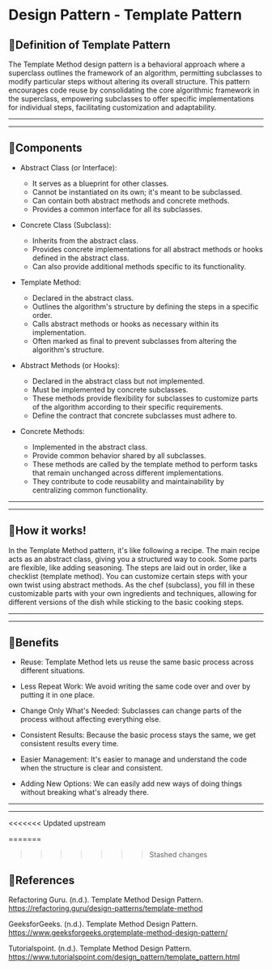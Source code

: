 # Design Pattern - Template Pattern

## 🌟Definition of Template Pattern

The Template Method design pattern is a behavioral approach where a superclass outlines the framework of an algorithm, permitting subclasses to modify particular steps without altering its overall structure. This pattern encourages code reuse by consolidating the core algorithmic framework in the superclass, empowering subclasses to offer specific implementations for individual steps, facilitating customization and adaptability.

----
----

## 🌟Components

* Abstract Class (or Interface):
    * It serves as a blueprint for other classes.
    * Cannot be instantiated on its own; it's meant to be subclassed.
    * Can contain both abstract methods and concrete methods.
    * Provides a common interface for all its subclasses.

* Concrete Class (Subclass):
    * Inherits from the abstract class.
    * Provides concrete implementations for all abstract methods or hooks defined in the abstract class.
   * Can also provide additional methods specific to its functionality.

* Template Method:
   * Declared in the abstract class.
   * Outlines the algorithm's structure by defining the steps in a specific order.
   * Calls abstract methods or hooks as necessary within its implementation.
  * Often marked as final to prevent subclasses from altering the algorithm's structure.

* Abstract Methods (or Hooks):
  * Declared in the abstract class but not implemented.
  * Must be implemented by concrete subclasses.
  * These methods provide flexibility for subclasses to customize parts of the algorithm according to their specific requirements.
  * Define the contract that concrete subclasses must adhere to.

* Concrete Methods:
   * Implemented in the abstract class.
   * Provide common behavior shared by all subclasses.
   * These methods are called by the template method to perform tasks that remain unchanged across different implementations.
  * They contribute to code reusability and maintainability by centralizing common functionality.

----
----
## 🌟How it works! 

In the Template Method pattern, it's like following a recipe. The main recipe acts as an abstract class, giving you a structured way to cook. Some parts are flexible, like adding seasoning. The steps are laid out in order, like a checklist (template method). You can customize certain steps with your own twist using abstract methods. As the chef (subclass), you fill in these customizable parts with your own ingredients and techniques, allowing for different versions of the dish while sticking to the basic cooking steps.

----
----
## 🌟Benefits

* Reuse: Template Method lets us reuse the same basic process across different situations.

* Less Repeat Work: We avoid writing the same code over and over by putting it in one place.

* Change Only What's Needed: Subclasses can change parts of the process without affecting everything else.

* Consistent Results: Because the basic process stays the same, we get consistent results every time.

* Easier Management: It's easier to manage and understand the code when the structure is clear and consistent.

* Adding New Options: We can easily add new ways of doing things without breaking what's already there.

----
----

<<<<<<< Updated upstream

=======
>>>>>>> Stashed changes
## 🌟References


Refactoring Guru. (n.d.). Template Method Design Pattern. https://refactoring.guru/design-patterns/template-method

GeeksforGeeks. (n.d.). Template Method Design Pattern. https://www.geeksforgeeks.orgtemplate-method-design-pattern/

Tutorialspoint. (n.d.). Template Method Design Pattern. https://www.tutorialspoint.com/design_pattern/template_pattern.html